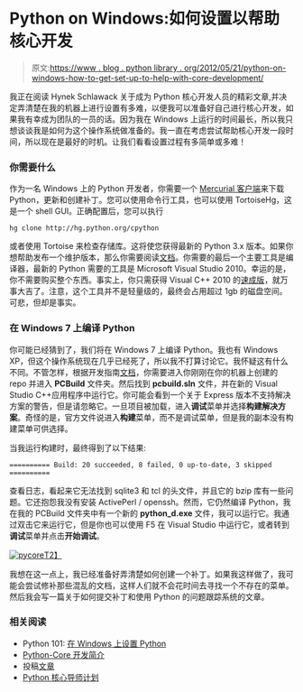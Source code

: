 # Python on Windows:如何设置以帮助核心开发

> 原文:[https://www . blog . python library . org/2012/05/21/python-on-windows-how-to-get-set-up-to-help-with-core-development/](https://www.blog.pythonlibrary.org/2012/05/21/python-on-windows-how-to-get-set-up-to-help-with-core-development/)

我正在阅读 Hynek Schlawack 关于成为 Python 核心开发人员的精彩文章,并决定弄清楚在我的机器上进行设置有多难，以便我可以准备好自己进行核心开发，如果我有幸成为团队的一员的话。因为我在 Windows 上运行的时间最长，所以我只想谈谈我是如何为这个操作系统做准备的。我一直在考虑尝试帮助核心开发一段时间，所以现在是最好的时机。让我们看看设置过程有多简单或多难！

### 你需要什么

作为一名 Windows 上的 Python 开发者，你需要一个 [Mercurial 客户端](http://mercurial.selenic.com/downloads/)来下载 Python，更新和创建补丁。您可以使用命令行工具，也可以使用 TortoiseHg，这是一个 shell GUI。正确配置后，您可以执行

 `hg clone http://hg.python.org/cpython` 

或者使用 Tortoise 来检查存储库。这将使您获得最新的 Python 3.x 版本。如果你想帮助发布一个维护版本，那么你需要阅读[文档](http://docs.python.org/devguide/setup.html#setup)。你需要的最后一个主要工具是编译器，最新的 Python 需要的工具是 Microsoft Visual Studio 2010。幸运的是，你不需要购买整个东西。事实上，你只需获得 Visual C++ 2010 的[速成版](http://www.microsoft.com/visualstudio/en-us/products/2010-editions/visual-cpp-express)，就万事大吉了。注意，这个工具并不是轻量级的，最终会占用超过 1gb 的磁盘空间。可悲，但却是事实。

### 在 Windows 7 上编译 Python

你可能已经猜到了，我们将在 Windows 7 上编译 Python。我也有 Windows XP，但这个操作系统现在几乎已经死了，所以我不打算讨论它。我怀疑这有什么不同。不管怎样，根据开发指南[文档](http://docs.python.org/devguide/setup.html#windows)，你需要进入你刚刚在你的机器上创建的 repo 并进入 **PCBuild** 文件夹。然后找到 **pcbuild.sln** 文件，并在新的 Visual Studio C++应用程序中运行它。你可能会看到一个关于 Express 版本不支持解决方案的警告，但是请忽略它。一旦项目被加载，进入**调试**菜单并选择**构建解决方案**。奇怪的是，官方文件说进入**构建**菜单，而不是调试菜单，但是我的副本没有构建菜单可供选择。

当我运行构建时，最终得到了以下结果:

 `========== Build: 20 succeeded, 8 failed, 0 up-to-date, 3 skipped ==========` 

查看日志，看起来它无法找到 sqlite3 和 tcl 的头文件，并且它的 bzip 库有一些问题。它还抱怨我没有安装 ActivePerl / openssh。然而，它仍然编译 Python，我在我的 PCBuild 文件夹中有一个新的 **python_d.exe** 文件，我可以运行它。我通过双击它来运行它，但是你也可以使用 F5 在 Visual Studio 中运行它，或者转到**调试**菜单并点击**开始调试**。

[![](../Images/bf9d48c96a40c7d3ee10639f5ded4cea.png "pycore")T2】](https://www.blog.pythonlibrary.org/wp-content/uploads/2012/05/pycore.png)

我想在这一点上，我已经准备好弄清楚如何创建一个补丁。如果我这样做了，我可能会尝试修补那些混乱的文档，这样人们就不会花时间去寻找一个不存在的菜单。然后我会写一篇关于如何提交补丁和使用 Python 的问题跟踪系统的文章。

### 相关阅读

*   Python 101: [在 Windows 上设置 Python](https://www.blog.pythonlibrary.org/2011/11/24/python-101-setting-up-python-on-windows/)
*   [Python-Core 开发简介](http://jessenoller.com/2009/02/04/a-brief-introduction-to-python-core-development-completely-different/)
*   投稿[文章](http://jessenoller.com/2011/05/05/on-contribution/)
*   [Python 核心导师计划](http://jessenoller.com/2011/04/05/python-core-mentorship-up-and-running/)